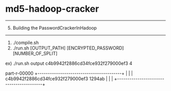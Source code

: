 # md5-hadoop-cracker

********
5. Building the PasswordCrackerInHadoop
********
1) ./compile.sh
2) ./run.sh [OUTPUT_PATH] [ENCRYPTED_PASSWORD] [NUMBER_OF_SPLIT]

ex) ./run.sh output c4b9942f2886cd34fce932f279000ef3 4

part-r-00000
+-----------------------------------------+
|                                         |
| c4b9942f2886cd34fce932f279000ef3 1294ab |
|                                         |
+-----------------------------------------+
